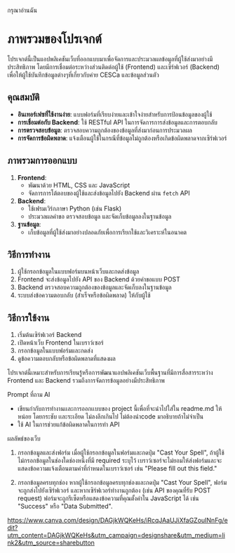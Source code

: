 กรุณาอ่านฉัน


# ภาพรวมของโปรเจกต์

โปรเจกต์นี้เป็นแอปพลิเคชันเว็บที่ออกแบบมาเพื่อจัดการและประมวลผลข้อมูลที่ผู้ใช้ส่งมาอย่างมีประสิทธิภาพ โดยมีการเชื่อมต่อระหว่างส่วนติดต่อผู้ใช้ (Frontend) และเซิร์ฟเวอร์ (Backend) เพื่อให้ผู้ใช้บันทึกข้อมูลต่างๆที่เกี่ยวกับค่าย CESCa และข้อมูลส่วนตัว 

## คุณสมบัติ
- **อินเทอร์เฟซที่ใช้งานง่าย**: แบบฟอร์มที่เรียบง่ายและเข้าใจง่ายสำหรับการป้อนข้อมูลของผู้ใช้
- **การเชื่อมต่อกับ Backend**: ใช้ RESTful API ในการจัดการการส่งข้อมูลและการตอบกลับ
- **การตรวจสอบข้อมูล**: ตรวจสอบความถูกต้องของข้อมูลที่ส่งมาก่อนการประมวลผล
- **การจัดการข้อผิดพลาด**: แจ้งเตือนผู้ใช้ในกรณีที่ข้อมูลไม่ถูกต้องหรือเกิดข้อผิดพลาดจากเซิร์ฟเวอร์

## ภาพรวมการออกแบบ
1. **Frontend**:
   - พัฒนาด้วย HTML, CSS และ JavaScript
   - จัดการการโต้ตอบของผู้ใช้และส่งข้อมูลไปยัง Backend ผ่าน `fetch` API
2. **Backend**:
   - ใช้เฟรมเวิร์กภาษา Python (เช่น Flask)
   - ประมวลผลคำขอ ตรวจสอบข้อมูล และจัดเก็บข้อมูลลงในฐานข้อมูล
3. **ฐานข้อมูล**:
   - เก็บข้อมูลที่ผู้ใช้ส่งมาอย่างปลอดภัยเพื่อการเรียกใช้และวิเคราะห์ในอนาคต

## วิธีการทำงาน
1. ผู้ใช้กรอกข้อมูลในแบบฟอร์มบนหน้าเว็บและกดส่งข้อมูล
2. Frontend จะส่งข้อมูลไปยัง API ของ Backend ด้วยคำขอแบบ POST
3. Backend ตรวจสอบความถูกต้องของข้อมูลและจัดเก็บลงในฐานข้อมูล
4. ระบบส่งข้อความตอบกลับ (สำเร็จหรือข้อผิดพลาด) ให้กับผู้ใช้

## วิธีการใช้งาน
1. เริ่มต้นเซิร์ฟเวอร์ Backend
2. เปิดหน้าเว็บ Frontend ในเบราว์เซอร์
3. กรอกข้อมูลในแบบฟอร์มและกดส่ง
4. ดูข้อความตอบกลับหรือข้อผิดพลาดที่แสดงผล

โปรเจกต์นี้เหมาะสำหรับการเรียนรู้หรือการพัฒนาแอปพลิเคชันเว็บพื้นฐานที่มีการสื่อสารระหว่าง Frontend และ Backend รวมถึงการจัดการข้อมูลอย่างมีประสิทธิภาพ






Prompt ที่ถาม AI
- เขียนกำกับการทำงานเเละการออกเเบบของ project นี้เพื่อที่จะนำไปใส่ใน readme.md ให้หน่อย โดยกระชับ เเละระเอียด ไม่ลงลึกเกินไป ไม่ต้องนำcode มาอธิบายถ้าไม่จำเป็น
- ใช้ AI ในการช่วยแก้ข้อผิดพลาดในการทำ API 

ผลลัพธ์ของเว็บ

1. กรอกข้อมูลและส่งฟอร์ม
เมื่อผู้ใช้กรอกข้อมูลในฟอร์มและกดปุ่ม "Cast Your Spell", ถ้าผู้ใช้ไม่กรอกข้อมูลในช่องใดช่องหนึ่งที่มี required ระบุไว้ เบราว์เซอร์จะไม่ยอมให้ส่งฟอร์มและจะแสดงข้อความแจ้งเตือนตามค่าที่กำหนดในเบราว์เซอร์ เช่น "Please fill out this field."

2. กรอกข้อมูลครบทุกช่อง
หากผู้ใช้กรอกข้อมูลครบทุกช่องและกดปุ่ม "Cast Your Spell", ฟอร์มจะถูกส่งไปยังเซิร์ฟเวอร์ และหากเซิร์ฟเวอร์ทำงานถูกต้อง (เช่น API ของคุณที่รับ POST request) ฟอร์มจะถูกรีเซ็ตหรือแสดงข้อความที่คุณตั้งค่าใน JavaScript ได้ เช่น "Success" หรือ "Data Submitted".

https://www.canva.com/design/DAGjkWQKeHs/iRcqJAaUJiXfaGZouINnFg/edit?utm_content=DAGjkWQKeHs&utm_campaign=designshare&utm_medium=link2&utm_source=sharebutton
